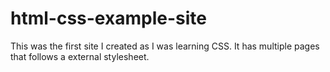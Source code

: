 # html-css-example-site

This was the first site I created as I was learning CSS. It has multiple pages that follows a external stylesheet.